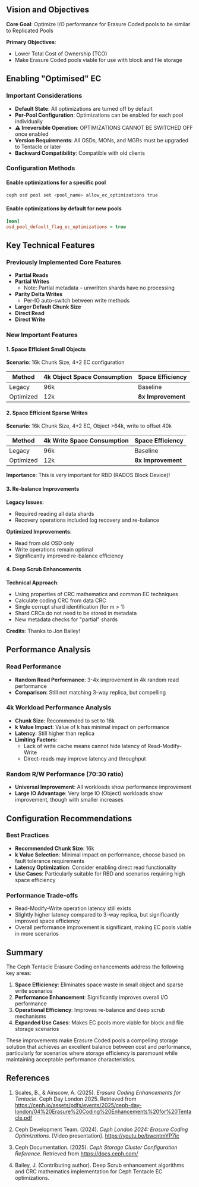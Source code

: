 
## Vision and Objectives

**Core Goal**: Optimize I/O performance for Erasure Coded pools to be similar to Replicated Pools

**Primary Objectives**:
- Lower Total Cost of Ownership (TCO)
- Make Erasure Coded pools viable for use with block and file storage

## Enabling "Optimised" EC

### Important Considerations
- **Default State**: All optimizations are turned off by default
- **Per-Pool Configuration**: Optimizations can be enabled for each pool individually
- **⚠️ Irreversible Operation**: OPTIMIZATIONS CANNOT BE SWITCHED OFF once enabled
- **Version Requirements**: All OSDs, MONs, and MGRs must be upgraded to Tentacle or later
- **Backward Compatibility**: Compatible with old clients

### Configuration Methods

#### Enable optimizations for a specific pool
```bash
ceph osd pool set <pool_name> allow_ec_optimizations true
```

#### Enable optimizations by default for new pools
```ini
[mon]
osd_pool_default_flag_ec_optimizations = true
```

## Key Technical Features

### Previously Implemented Core Features
- **Partial Reads**
- **Partial Writes**
  - Note: Partial metadata – unwritten shards have no processing
- **Parity Delta Writes**
  - Per-IO auto-switch between write methods
- **Larger Default Chunk Size**
- **Direct Read**
- **Direct Write**

### New Important Features

#### 1. Space Efficient Small Objects

**Scenario**: 16k Chunk Size, 4+2 EC configuration

| Method | 4k Object Space Consumption | Space Efficiency |
|--------|----------------------------|------------------|
| Legacy | 96k | Baseline |
| Optimized | 12k | **8x Improvement** |

#### 2. Space Efficient Sparse Writes

**Scenario**: 16k Chunk Size, 4+2 EC, Object >64k, write to offset 40k

| Method | 4k Write Space Consumption | Space Efficiency |
|--------|---------------------------|------------------|
| Legacy | 96k | Baseline |
| Optimized | 12k | **8x Improvement** |

**Importance**: This is very important for RBD (RADOS Block Device)!

#### 3. Re-balance Improvements

**Legacy Issues**:
- Required reading all data shards
- Recovery operations included log recovery and re-balance

**Optimized Improvements**:
- Read from old OSD only
- Write operations remain optimal
- Significantly improved re-balance efficiency

#### 4. Deep Scrub Enhancements

**Technical Approach**:
- Using properties of CRC mathematics and common EC techniques
- Calculate coding CRC from data CRC
- Single corrupt shard identification (for m > 1)
- Shard CRCs do not need to be stored in metadata
- New metadata checks for "partial" shards

**Credits**: Thanks to Jon Bailey!

## Performance Analysis

### Read Performance
- **Random Read Performance**: 3-4x improvement in 4k random read performance
- **Comparison**: Still not matching 3-way replica, but compelling

### 4k Workload Performance Analysis
- **Chunk Size**: Recommended to set to 16k
- **k Value Impact**: Value of k has minimal impact on performance
- **Latency**: Still higher than replica
- **Limiting Factors**:
  - Lack of write cache means cannot hide latency of Read-Modify-Write
  - Direct-reads may improve latency and throughput

### Random R/W Performance (70:30 ratio)
- **Universal Improvement**: All workloads show performance improvement
- **Large IO Advantage**: Very large IO (Object) workloads show improvement, though with smaller increases

## Configuration Recommendations

### Best Practices
- **Recommended Chunk Size**: 16k
- **k Value Selection**: Minimal impact on performance, choose based on fault tolerance requirements
- **Latency Optimization**: Consider enabling direct read functionality
- **Use Cases**: Particularly suitable for RBD and scenarios requiring high space efficiency

### Performance Trade-offs
- Read-Modify-Write operation latency still exists
- Slightly higher latency compared to 3-way replica, but significantly improved space efficiency
- Overall performance improvement is significant, making EC pools viable in more scenarios

## Summary

The Ceph Tentacle Erasure Coding enhancements address the following key areas:

1. **Space Efficiency**: Eliminates space waste in small object and sparse write scenarios
2. **Performance Enhancement**: Significantly improves overall I/O performance
3. **Operational Efficiency**: Improves re-balance and deep scrub mechanisms
4. **Expanded Use Cases**: Makes EC pools more viable for block and file storage scenarios

These improvements make Erasure Coded pools a compelling storage solution that achieves an excellent balance between cost and performance, particularly for scenarios where storage efficiency is paramount while maintaining acceptable performance characteristics.

## References

1. Scales, B., & Ainscow, A. (2025). *Erasure Coding Enhancements for Tentacle*. Ceph Day London 2025. Retrieved from https://ceph.io/assets/pdfs/events/2025/ceph-day-london/04%20Erasure%20Coding%20Enhancements%20for%20Tentacle.pdf

2. Ceph Development Team. (2024). *Ceph London 2024: Erasure Coding Optimizations*. [Video presentation]. https://youtu.be/bwcntmYP7ic

3. Ceph Documentation. (2025). *Ceph Storage Cluster Configuration Reference*. Retrieved from https://docs.ceph.com/

4. Bailey, J. (Contributing author). Deep Scrub enhancement algorithms and CRC mathematics implementation for Ceph Tentacle EC optimizations.
